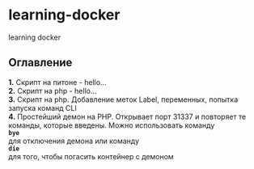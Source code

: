 # learning-docker
learning docker
## Оглавление
<b>1.</b> Скрипт на питоне - hello...<br>
<b>2.</b> Скрипт на php - hello...<br>
<b>3.</b> Скрипт на php. Добавление меток Label, переменных, попытка запуска команд CLI<br>
<b>4.</b> Простейший демон на PHP. Открывает порт 31337 и повторяет те команды, которые введены. Можно использовать команду <br>
<b>`bye`</b><br>
для отключения демона или команду<br>
<b>`die`</b><br>
для того, чтобы погасить контейнер с демоном<br>
